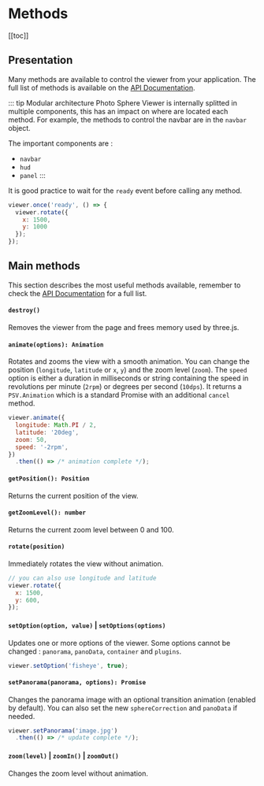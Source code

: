 # Methods

[[toc]]

## Presentation

Many methods are available to control the viewer from your application. The full list of methods is available on the [API Documentation](https://photo-sphere-viewer.js.org/api/PSV.Viewer.html).

::: tip Modular architecture
Photo Sphere Viewer is internally splitted in multiple components, this has an impact on where are located each method. For example, the methods to control the navbar are in the `navbar` object.

The important components are :
  - `navbar`
  - `hud`
  - `panel`
:::

It is good practice to wait for the `ready` event before calling any method.

```js
viewer.once('ready', () => {
  viewer.rotate({
    x: 1500,
    y: 1000
  });
});
```

## Main methods

This section describes the most useful methods available, remember to check the [API Documentation](https://photo-sphere-viewer.js.org/api/PSV.Viewer.html) for a full list.

#### `destroy()`

Removes the viewer from the page and frees memory used by three.js.

#### `animate(options): Animation`

Rotates and zooms the view with a smooth animation. You can change the position (`longitude`, `latitude` or `x`, `y`) and the zoom level (`zoom`). The `speed` option is either a duration in milliseconds or string containing the speed in revolutions per minute (`2rpm`) or degrees per second (`10dps`). It returns a `PSV.Animation` which is a standard Promise with an additional `cancel` method.

```js
viewer.animate({
  longitude: Math.PI / 2,
  latitude: '20deg',
  zoom: 50,
  speed: '-2rpm',
})
  .then(() => /* animation complete */);
```

#### `getPosition(): Position`

Returns the current position of the view.

#### `getZoomLevel(): number`

Returns the current zoom level between 0 and 100.

#### `rotate(position)`

Immediately rotates the view without animation.

```js
// you can also use longitude and latitude
viewer.rotate({
  x: 1500,
  y: 600,
});
```

#### `setOption(option, value)` | `setOptions(options)`

Updates one or more options of the viewer. Some options cannot be changed : `panorama`, `panoData`, `container` and `plugins`.

```js
viewer.setOption('fisheye', true);
```

#### `setPanorama(panorama, options): Promise`

Changes the panorama image with an optional transition animation (enabled by default). You can also set the new `sphereCorrection` and `panoData` if needed.

```js
viewer.setPanorama('image.jpg')
  .then(() => /* update complete */);
```

#### `zoom(level)` | `zoomIn()` | `zoomOut()`

Changes the zoom level without animation.
